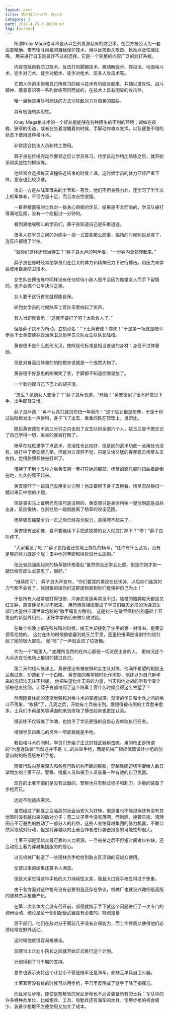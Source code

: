 ```yaml
---
layout: post
title: 第三百六十八节　格斗术
category: 3
path: 2011-4-25-3-36600.md
tag: [normal]
---
```


　　所谓Knay Maga格斗术是从以色列发源起来的防卫术，在西方被公认为一套高度精确、带有街斗风格的自我保护技术，用以反抗街头攻击、抢劫以及性骚扰等。 用来进行自卫是最好不过的选择。它是一个完整的内容广泛的武打系统。

　　内容包括自我防卫技术、反击打和脚踢技术、被动解脱术、摔投法、地面格斗术、徒手对刀术、徒手对棍术、徒手对枪术、反多人攻击术等。

　　它把人体的本能和自己所练习的格斗技术有机结合起来，并辅以进攻性、战斗精神、情景意识等一系列崔练项目而成的，在技术上具有明显的攻击性。

　　唯一目标是用尽可能快的方式消除敌对方对自身的威胁。

　　具有极强的实用性。

　　Knay Maga格斗术的一个好处是能够在各种陌生的不利的环境：诸如在夜晚、狭窄的街道，或者在坐着或睡着的时候，手脚动作难以发挥，以及疲惫不堪的状态下使用这种格斗术。

　　非常适合执法人员和特工使用。

　　薛子良在传授完动作要领之后让学员练习，待学员动作稍加熟练之后，就开始采用实战性的模拟练。

　　他经常会选择每天课程临近结束的时候上课，这时候学员的体力已经严重下降，意志也比较涣散。

　　攻击一方是从陆军借来的士官和一等兵，他们不但身强力壮，还学习了半年以上的军体拳，不但力量十足，而且攻击性很强。

　　一群养精蓄锐的士兵对一群身心俱疲的学员，结果是不言而喻的，学员队被打得满地乱爬，没有一个能挺过一分钟的。

　　看到满地唉唉叫的学员们，薛子良知道自己是任重道远。

　　很多人在学员之间的对练中一招一式蛮象那么回事，临场的时候别说发挥了，连反应都慢了半拍。

　　“就你们这样还想当特工？”薛子良大声的呵斥着，“一分钟内全部爬起来。”

　　薛子良在练时经常使学员们在巨大的体力和精神压力下进行搏击，用压力来学会使用自身防卫技术。

　　女生队在搏击练中同样没有任何优待小敌人是不会因为你是女人而手下留情的，也不会搞个公平决斗之类。

　　女人要干这行首先就得能自保。

　　轮到女学员的时候陆军士官队伍里响起了笑声。

　　有人当即就表示：“这就不要打了吧？太欺负人了。”

　　但是薛子良不为所动，立刻点名：“下士黄安德！你来！”于是第一场就是陆军步兵下士黄安德兆政治保卫总局学员总队女生队队长陆橙。

　　黄安德不是什么彪形大汉，按照现代标准是相当普通的身材：身高不过体重耿。

　　但是对身高旧体重的的陆橙来说就是一个庞然大物了。

　　黄安德不好意思的咧嘴笑了笑，手脚都不知道往哪里放了。

　　一个劲的摸自己下巴上的胡子渣。

　　“怎么？见到女人变傻了？”薛子良斥责道，“开始！”黄安德似乎很不好意思下手，出手即轻又慢。

　　薛子良斥道：“再不认真打就罚你扫一年厕所！”这个惩罚很是恐怖，于是十秒过后陆橙发出一声惨叫，身子飞了出去，重重的跌在软垫上，当即比。

　　随后黄安德在不到三分钟之内击到了女生队的全部六个人，姚玉兰是干脆忘记了自己学得一切，呆呆的就被打倒了。

　　杨草在戏班里学了点武术，灵活性也比较好，但是她的武术功底一点用处也没有，她打中了黄安德几拳，但是对方浑然不觉，只是又快又猛的挥拳猛击杨草左支右挡，觉得胳膊都快被打断了。

　　僵持了不到十五秒之后黄安德一拳打在她的腹部，杨草的面孔顿时扭曲着跪倒在地，久久的爬不起来。

　　黄安德吓了一跳自己没用多少力啊！他正要俯下身子去察看，杨草忽然横扫一腿过来正中他的小腿。

　　但是事实马上证明光有技巧是没用的，黄安德只是身体稍稍一晃他到底是战兵出身，反应很快，立刻往后一跳就脱离了杨草的攻击范围。

　　杨草强忍痛楚全力一击之后已经完全脱力，真得爬不起来了。

　　黄安德有点犹豫，要不要继续下手把这狡猾的女人彻底打趴下？“停！”薛子良叫停了。

　　“大家看见了吧？”薛子良指着还在地上挣扎的杨草，“任你有什么武功，没有足够的体力就是个屁！击中他的拳脚和掸灰没什么区别。”

　　他云省品强爬起来的杨草她环捂着肚“虽然你没还学会比熙，但是你刚才那一腿已经有那么点意思了，很好。”

　　“继续练习”。 薛子良大声宣布，“你们要哭的乘现在赶快哭，以后你们连哭的力气都不会有了，我狠狠的操你们这群废物直到你们能保护自己为止！”

　　于是所有人经常被打得很惨，浑身淤青是再常见不过，陆橙的胳膊每天都是又红又肿，简直连举也举不起来。 用药酒互相按摩成了学员们每天必须的功课卫生部门大量供应润世堂炮制的“散里痛复方酣剂。 这是刘三在散里痛粉剂的基础上开发出的新型外用剂。 正好拿学员们来做疗效试验。

　　在每个冬晚上都在唉唉叫的时候，姚玉兰却接到了生平的第一封情书，是黄安德写给她的。 这封在练的时候偷偷塞到姚玉兰手里，歪歪扭扭满是错别字的信引起了她的极大鄙视。 她“呸”了一声就丢进了垃圾桶。

　　作为一个“城里人。” 她理所当然的在内心鄙视一切流民出身的人。 更何况这个大兵还在壬练场上狠狠的揍过自己。

　　第二天的格斗练课上，黄安德没有被安排和女生队对练，他满怀希望的朝姚玉兰看过来，却遭到了一个白眼。 黄安德的希望顿时化作泡影，他还以为自己新学来的泡妞法无往不利呢。 他把失望化作无穷的力量，当天和他对战的所有学真全部被他直接倒，让薛子良都纳闷了这个陆军士官什么时候变得这么生猛了？

　　然而随着体能的逐渐增强和对格斗术的掌握加深，渐渐的学员和士兵之间的格斗不再象，“挨揍”了，几周之后，开始有士兵被击到。慢慢得被击倒的士兵愈来愈多。士兵们不再是笑容满面的来到练场了搏击起来也更加认真。

　　搏击练不仅锻炼了体魄，也给予了学员更强的自信心去单独执行任务。

　　增强学员自氟心的另外一项武器就是手枪。

　　教投格斗术的同时，学员们开始了正式的轻武器射击练。用的枪正是所谓的“六星连珠锁”当然这并不是《…的左轮手枪，而是机械厂根据武器设计小组的创意自制的临高版左轮手枪。

　　随着行政向基层深入和各套行政机构不断的膨胀，穿越集团迫切需要给人数日渐增加的土著干部、警察、情报人员和保卫人员装备一种有效的自卫武器。

　　现在的土著干部们是没有武器的，警察也只有制式棍子和刺刀，少量的装备了步枪而已。

　　远远不能适应需求。

　　虽然经过了剿匪之后临高的社会治安大为好转，但是谁也不能担保还有没有其他暂时没有跳出来的敌对分子：苟二父子至今没有落网，而剿匪、接管县衙、清理田亩不可避免的触动了一部分人的利益，这些人害怕穿越集团的暴力机器，不敢公然采取敌对行动，但是对穿越众的土著合作者进行袭击报复的可能性却很大。

　　土著干部是穿越众最可靠的人力资源，一旦被杀之后不但短时间难以补缺，还会动摇土著为穿越集团服务的信心。

　　过去机械厂制造了一些德林杰手枪给到敌占区活动的穿越众使用。

　　反馈过来的结果还算令人满意。

　　但是大家觉得这种手枪的火力持续性太差，而且大口径手枪显得过于笨重。

　　由于各方面对这种枪有没有必要制造还存在争议，机械厂也就没兴趣把临高版的德林杰手枪量产化。

　　在第二次全体大会没有召开前，部德就指示手下就这个问题进行了一次专门的调研活动，结论是给干部们配备武器是有必要的，特别是基

　　层干部们，他们在敌对分子面前几乎没有自保能力，而工作性质又使得他们必须经常在野外活动。

　　这时候他就很容易被袭击。

　　邬德当上企划小院长之后就开始正式推行这个计划。

　　计划得到了马千瞩的支持。

　　总参也表示支持这个计划小不管是陆军还是海军，都缺乏单兵自卫火器。

　　土著军官没有仗的时候可以用步枪，平日里反倒成了徒手了除了指挥刀。

　　而且米尼步枪，即使是短枪管的米尼步枪也不适合装备所有的士兵：军队中的许多特种兵单位，比如炮兵、工兵、后勤兵还有海军的水兵，使用步枪的机会极少，装备步枪取不方便使用又加大了成本。